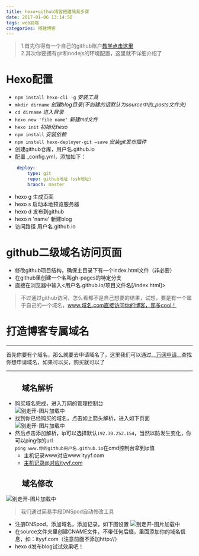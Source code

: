 ```yaml
---
title: hexo+github博客搭建简易步骤  
date: 2017-01-06 13:14:58  
tags: web前端  
categories: 搭建博客    
---
```

> 1.首先你得有一个自己的github账户[教学点击这里](http://wiki.jikexueyuan.com/project/github-basics/sign-up.html)  
2.其次你要拥有git和nodejs的环境配置，这里就不详细介绍了

# Hexo配置
- `npm install hexo-cli -g` *安装工具*
- `mkdir dirname` *创建blog目录(不创建的话默认为source中的_posts文件夹)*
- `cd dirname` *进入目录*
- `hexo new 'file name'` *新建md文件*
- `hexo init` *初始化hexo*
- `npm install` *安装依赖*
- `npm install hexo-deployer-git –save` *安装git发布插件*
- 创建github仓库，用户名.github.io
- 配置 _config.yml，添加如下：
```yaml
    deploy:
        type: git
        repo: github地址（ssh地址）
        branch: master
```
- hexo g 生成页面
- hexo s 启动本地预览服务器
- hexo d 发布到github
- hexo n 'name' 新建blog
- 访问路径 用户名.github.io

# github二级域名访问页面<!--more-->
- 修改github项目结构，确保主目录下有一个index.html文件（非必要）
- 在github里创建一个名叫gh-pages的特定分支
- 直接在浏览器中输入<用户名.github.io/项目文件名[/index.html]>

> 不过通过github访问，怎么看都不是自己想要的结果，试想，要是有一个属于自己的一个域名，www.域名.com直接访问你的博客，那多cool！

# 打造博客专属域名
***
首先你要有个域名，那么就要去申请域名了，这里我们可以通过__[万网申请](https://wanwang.aliyun.com/)__查找你想申请域名，如果可以买，购买就可以了
***

## 　　域名解析
- 购买域名完成，进入万网的管理控制台  
![别走开-图片加载中](../../../../image/yuming01.png)
- 找到你已经购买的域名，点击如上箭头解析，进入如下页面
![别走开-图片加载中](../../../../image/yuming02.png)
- 然后点击添加解析，ip可以选择默认`192.30.252.154`，当然以防发生变化，你可以ping你的url  
`ping www.你的github用户名.github.io`在cmd控制台拿到ip值  
    - 主机记录www对应www.ityyf.com
    - 主机记录@对应ityyf.com
    
## 　　域名修改
![别走开-图片加载中](../../../../image/yuming03.png)
> 我们通过简易手段DNSpod自动修改工具

- 注册DNSpod，添加域名，添加记录，如下图设置
![别走开-图片加载中](../../../../image/yuming04.png)
- 在source文件夹里创建CNAME文件，不带任何后缀，里面添加你的域名信息，如：ityyf.com（注意前面不添加http://）
- hexo d发布blog试试效果吧！

